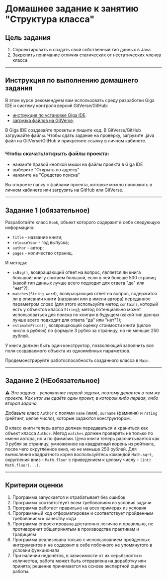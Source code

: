 # Домашнее задание к занятию "Структура класса"

## Цель задания

1. Спроектировать и создать свой собственный тип данных в Java
2. Закрепить понимание отличия статических от нестатических членов класса

------

## Инструкция по выполнению домашнего задания

В этом курсе рекомендуем вам использовать среду разработки Giga IDE и систему контроля версий GitVerse/GitHub:

- [инструкция по установке Giga IDE](https://gitverse.ru/netology/Instructions/content/master/GigaIDE/installation.md).
- [загрузка файлов на GitVerse](https://netospace.ru/drive/d/s/11xdm1agxRe2dwMDGrLExhoukySBNewg/91RB2G9FteFqXCvbnoGY3Jp-09EyPCaR-cL1AP0IoBAw).
  
В Giga IDE создавайте проекты и пишите код. В GitVerse/GitHub загружайте файлы.
Чтобы сдать задание на проверку, загрузите .java файл на GitVerse/GitHub и прикрепите ссылку в личном кабинете.

### Чтобы скачать/открыть файлы проекта:

- нажмите правой кнопкой мыши на файлы проекта в Giga IDE
- выберите "Открыть по адресу"
- нажмите на "Средство поиска"

Вы откроете папку с файлами проекта, которые можно приложить в личном кабинете или загрузить на GitHub или GitVerse.

------

## Задание 1 (обязательное)

Разработайте класс `Book`, объект которого содержит в себе следующую информацию:
* `title` - название книги;
* `releaseYear` - год выпуска;
* `author` - автор;
* `pages` - количество страниц.

И методы:
* `isBig()`, возвращающий ответ на вопрос, является ли книга большой; книгу считаем большой, если в ней больше 500 страниц (какой тип данных лучше всего подходит для ответа "да" или "нет"?);
* `matches(String word)`, возвращающий ответ на вопрос, содержится ли в описании книги (названии или в имени автора) переданное параметром слово (для этого используйте метод `contains`, который есть у объектов класса `String`); метод потенциально может использоваться для поиска по книгам в будущем (какой тип данных лучше всего подходит для ответа "да" или "нет"?);
* `estimatePrice()`, возвращающий оценку стоимости книги (целое число в рублях) по формуле 3 рубля за страницу, но не меньше 250 рублей.

У книги должен быть один конструктор, позволяющий заполнить все поля создаваемого объекта из одноимённых параметров.

Продемонстрируйте работоспособность созданного класса в `Main`.

------

## Задание 2 (НЕобязательное)

:warning: _Эта задача - усложнение первой задачи, поэтому делается в том же проекте. Как итог вы сдаёте один проект, в котором либо первая, либо вторая задача._

Добавьте класс `Author` с полями `name` (имя), `surname` (фамилия) и `rating` (рейтинг, целое число), которые задаются конструктором.

В класс книги теперь автор должен передаваться и храниться как объект класса `Author`. Метод `matches` должен проверять не только по имени автора, но и по фамилии. Цена книги теперь рассчитывается как 3 рубля за страницу, умноженное на квадратный корень из рейтинга, после чего округлённое вниз, но не меньше 250 рублей. Для вычисления квадратного корня воспользуйтесь командой `Math.sqrt`, округления вниз - `Math.floor` с приведением к целому числу - `(int) Math.floor(...)`.

------

## Критерии оценки

1. Программа запускается и отрабатывает без ошибок
2. Программа соответствует всем требованиям из условия задачи
3. Программа работает правильно на всех примерах из условия
4. Программный код отформатирован и соответствует пройденным требованиям к качеству кода
5. Программа спроектирована достаточно логично и правильно, не противоречит общепринятым в производстве практикам и традициям
6. Программа реализована только с использованием пройденных интсрументов и не содержит в себе побочного не упомянутого в условии функционала
7. При наличии недочётов, в зависимости от их серьёзности и количества, работа может быть отправлена на доработку или принята; решение принимается на основе экспертной оценки работы.
